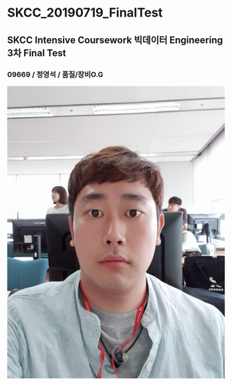 # SKCC_20190719_FinalTest

## SKCC Intensive Coursework 빅데이터 Engineering 3차 Final Test

### 09669 / 정영석 / 품질/장비O.G

![photo.PNG](https://github.com/jamesj4318/SKCC_20190719_FinalTest/blob/master/challenges/images/jys.PNG?raw=true)
